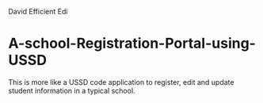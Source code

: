 David Efficient Edi
# A-school-Registration-Portal-using-USSD
This is more like a USSD code application to register, edit and update student information in a typical school.
